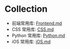 # Collection

* 前端常用库: [Frontend.md](Frontend.md)
* CSS 常用库: [CSS.md](CSS.md)
* Python 常用库: [Python.md](Python.md)
* iOS 常用库: [iOS.md](iOS.md)
